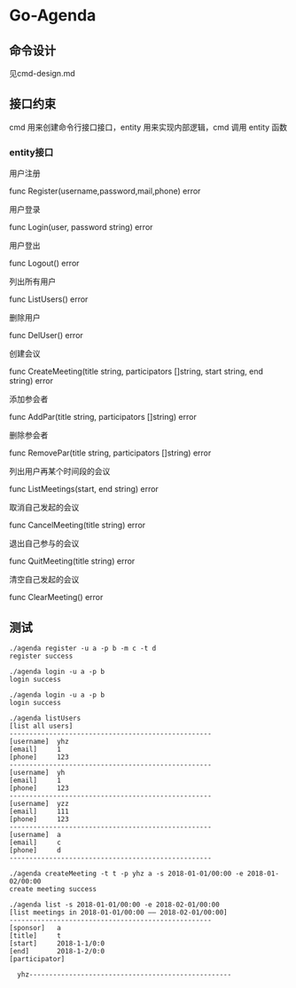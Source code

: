 # Go-Agenda

## 命令设计

见cmd-design.md

## 接口约束

cmd 用来创建命令行接口接口，entity 用来实现内部逻辑，cmd 调用 entity 函数

### entity接口

用户注册

func Register(username,password,mail,phone) error

用户登录

func Login(user, password string) error

用户登出

func Logout() error

列出所有用户

func ListUsers() error

删除用户

func DelUser() error

创建会议

func CreateMeeting(title string, participators []string, start string, end string) error

添加参会者

func AddPar(title string, participators []string) error 

删除参会者

func RemovePar(title string, participators []string) error 

列出用户再某个时间段的会议

func ListMeetings(start, end string) error

取消自己发起的会议

func CancelMeeting(title string) error 

退出自己参与的会议

func QuitMeeting(title string) error 

清空自己发起的会议

func ClearMeeting() error 

## 测试
```
./agenda register -u a -p b -m c -t d
register success
```

```
./agenda login -u a -p b
login success
```

```
./agenda login -u a -p b
login success
```
```
./agenda listUsers
[list all users]
---------------------------------------------------
[username]	yhz
[email]		1
[phone]		123
---------------------------------------------------
[username]	yh
[email]		1
[phone]		123
---------------------------------------------------
[username]	yzz
[email]		111
[phone]		123
---------------------------------------------------
[username]	a
[email]		c
[phone]		d
---------------------------------------------------
```

```
./agenda createMeeting -t t -p yhz a -s 2018-01-01/00:00 -e 2018-01-02/00:00
create meeting success
```

```
./agenda list -s 2018-01-01/00:00 -e 2018-02-01/00:00
[list meetings in 2018-01-01/00:00 —— 2018-02-01/00:00]
---------------------------------------------------
[sponsor]	a
[title]		t
[start]   	2018-1-1/0:0
[end]		2018-1-2/0:0
[participator]
	
  yhz---------------------------------------------------

```

